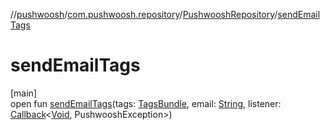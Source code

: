 //[pushwoosh](../../../index.md)/[com.pushwoosh.repository](../index.md)/[PushwooshRepository](index.md)/[sendEmailTags](send-email-tags.md)

# sendEmailTags

[main]\
open fun [sendEmailTags](send-email-tags.md)(tags: [TagsBundle](../../com.pushwoosh.tags/-tags-bundle/index.md), email: [String](https://developer.android.com/reference/kotlin/java/lang/String.html), listener: [Callback](../../com.pushwoosh.function/-callback/index.md)&lt;[Void](https://developer.android.com/reference/kotlin/java/lang/Void.html), PushwooshException&gt;)
